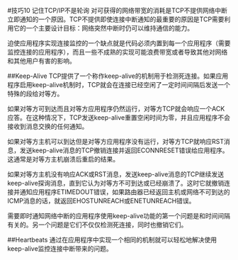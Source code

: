 #技巧10 记住TCP/IP不是轮询
对可获得的网络带宽的消耗是TCP不提供网络中断立即通知的一个原因。TCP不提供即使连接中断通知的最重要的原因是TCP需要利用它的一个主要设计目标：网络突然中断时仍可以维持通信的能力。

迫使应用程序实现连接监控的一个缺点就是代码必须内置到每一个应用程序（需要监控连接的应用程序），而且一些不成熟的实现可能浪费带宽或者导致其他对网络和其他用户有害的影响。

##Keep-Alive
TCP提供了一个称作keep-alive的机制用于检测死连接。如果应用程序启用keep-alive机制时，TCP就会在连接已经空闲了一定时间间隔后发送一个特殊的段给对等方。

如果对等方可到达而且对等方应用程序仍然运行，对等方TCP就会响应一个ACK应答。在这种情况下，TCP发送keep-alive重置空闲时间为零，并且应用程序不会接收到消息交换的任何通知。

如果对等方主机可以到达但是对等方应用程序没有运行，对等方TCP就响应RST消息，发送keep-alive消息的TCP撤销连接并返回ECONNRESET错误给应用程序。这通常是对等方主机崩溃后重启的结果。

如果对等方主机没有响应ACK或RST消息，发送keep-alive消息的TCP继续发送keep-alive探询消息，直到它认为对等方不可到达或已经崩溃了。这时它就撤销连接并通知应用程序ETIMEDOUT错误，如果路由器已经返回主机或网络不可到达的ICMP消息的话，就返回EHOSTUNREACH或ENETUNREACH错误。

需要即时通知网络中断的应用程序使用keep-alive功能的第一个问题是和时间间隔有关的。另一个问题是它们不仅仅检测死连接，同时也撤销它们。

##Heartbeats
通过在应用程序中实现一个相同的机制就可以轻松地解决使用keep-alive监控连接中断带来的问题。